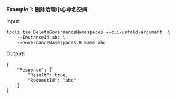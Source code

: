 **Example 1: 删除治理中心命名空间**



Input: 

```
tccli tse DeleteGovernanceNamespaces --cli-unfold-argument  \
    --InstanceId abc \
    --GovernanceNamespaces.0.Name abc
```

Output: 
```
{
    "Response": {
        "Result": true,
        "RequestId": "abc"
    }
}
```

